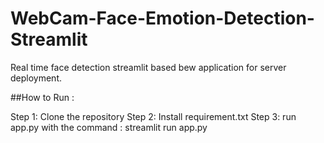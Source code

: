# WebCam-Face-Emotion-Detection-Streamlit
Real time face detection streamlit based bew application for server deployment.

##How to Run : 

Step 1: Clone the repository
Step 2: Install requirement.txt
Step 3: run app.py with the command : streamlit run app.py
